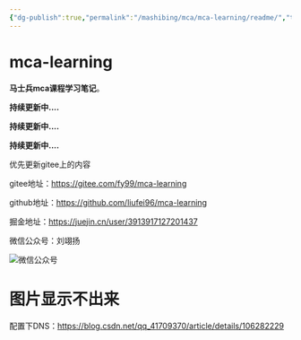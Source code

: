 ```yaml
---
{"dg-publish":true,"permalink":"/mashibing/mca/mca-learning/readme/","tags":["gardenEntry"]}
---
```


# mca-learning

**马士兵mca课程学习笔记**。

**持续更新中....**  

**持续更新中....** 

**持续更新中....**

优先更新gitee上的内容

gitee地址：https://gitee.com/fy99/mca-learning

github地址：https://github.com/liufei96/mca-learning

掘金地址：https://juejin.cn/user/3913917127201437

微信公众号：刘翊扬

![微信公众号](/img/user/mashibing/mca/mca-learning/微信公众号二维码.jpg)

# 图片显示不出来
配置下DNS：https://blog.csdn.net/qq_41709370/article/details/106282229
